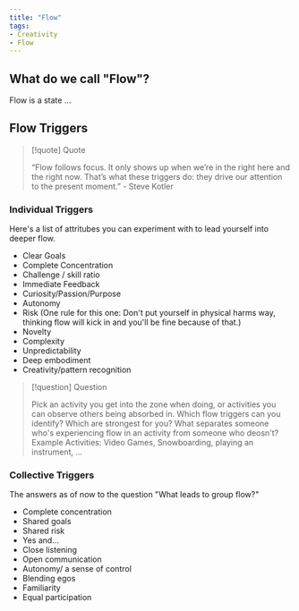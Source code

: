 ```yaml
---
title: "Flow"
tags:
- Creativity
- Flow
---
```


## What do we call "Flow"?

Flow is a state ...

## Flow Triggers

> [!quote] Quote
>
> “Flow follows focus. It only shows up when we’re in the right here and the right now. That’s what these triggers do: they drive our attention to the present moment.” - Steve Kotler

### Individual Triggers

Here's a list of attritubes you can experiment with to lead yourself into deeper flow.
- Clear Goals
- Complete Concentration
- Challenge / skill ratio
- Immediate Feedback
- Curiosity/Passion/Purpose
- Autonomy
- Risk (One rule for this one: Don't put yourself in physical harms way, thinking flow will kick in and you'll be fine because of that.)
- Novelty
- Complexity
- Unpredictability
- Deep embodiment
- Creativity/pattern recognition

> [!question] Question 
>
> Pick an activity you get into the zone when doing, or activities you can observe others being absorbed in. Which flow triggers can you identify? Which are strongest for you? What separates someone who's experiencing flow in an activity from someone who deosn't?
Example Activities: Video Games, Snowboarding, playing an instrument, ...


### Collective Triggers
The answers as of now to the question "What leads to group flow?"

- Complete concentration
- Shared goals
- Shared risk
- Yes and...
- Close listening
- Open communication
- Autonomy/ a sense of control
- Blending egos
- Familiarity
- Equal participation
